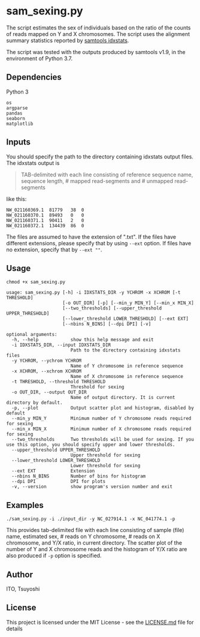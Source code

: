 # sam_sexing.py

The script estimates the sex of individuals based on the ratio of the counts
of reads mapped on Y and X chromosomes. The script uses the alignment
summary statistics reported by 
[samtools idxstats](http://www.htslib.org/doc/samtools-idxstats.html). 

The script was tested with the outputs produced by samtools v1.9, in the
 environment of Python 3.7.
## Dependencies
Python 3
```
os
argparse
pandas
seaborn
matplotlib
```
## Inputs
You should specify the path to the directory containing idxstats output
 files. <br>
The idxstats output is
> TAB-delimited with each line consisting of reference 
>sequence name, sequence length, # mapped read-segments and # 
>unmapped read-segments

like this:
```
NW_021160369.1	81779	38	0
NW_021160370.1	89493	0	0
NW_021160371.1	90411	2	0
NW_021160372.1	134439	86	0
```
The files are assumed to have the extension of ".txt". If the files have
 different extensions, please specify that by using `--ext` option. If files
  have no extension, specify that by `--ext ""`.

## Usage
```
chmod +x sam_sexing.py
```
```
usage: sam_sexing.py [-h] -i IDXSTATS_DIR -y YCHROM -x XCHROM [-t THRESHOLD]
                     [-o OUT_DIR] [-p] [--min_y MIN_Y] [--min_x MIN_X]
                     [--two_thresholds] [--upper_threshold UPPER_THRESHOLD]
                     [--lower_threshold LOWER_THRESHOLD] [--ext EXT]
                     [--nbins N_BINS] [--dpi DPI] [-v]

optional arguments:
  -h, --help            show this help message and exit
  -i IDXSTATS_DIR, --input IDXSTATS_DIR
                        Path to the directory containing idxstats files
  -y YCHROM, --ychrom YCHROM
                        Name of Y chromosome in reference sequence
  -x XCHROM, --xchrom XCHROM
                        Name of X chromosome in reference sequence
  -t THRESHOLD, --threshold THRESHOLD
                        Threshold for sexing
  -o OUT_DIR, --output OUT_DIR
                        Name of output directory. It is current directory by default.
  -p, --plot            Output scatter plot and histogram, disabled by default
  --min_y MIN_Y         Minimum number of Y chromosome reads required for sexing
  --min_x MIN_X         Minimum number of X chromosome reads required for sexing
  --two_thresholds      Two thresholds will be used for sexing. If you use this option, you should specify upper and lower thresholds.
  --upper_threshold UPPER_THRESHOLD
                        Upper threshold for sexing
  --lower_threshold LOWER_THRESHOLD
                        Lower threshold for sexing
  --ext EXT             Extension
  --nbins N_BINS        Number of bins for histogram
  --dpi DPI             DPI for plots
  -v, --version         show program's version number and exit

```

## Examples
```
./sam_sexing.py -i ./input_dir -y NC_027914.1 -x NC_041774.1 -p
```
This provides tab-delimited file with each line consisting of sample (file) 
name, estimated sex, # reads on Y chromosome, # reads on X chromosome, and
 Y/X ratio, in current directory. The scatter plot of the number of Y and X
  chromosome reads and the histogram of Y/X ratio are also produced if `-p` option is specified.
### 


## Author
ITO, Tsuyoshi

## License
This project is licensed under the MIT License - see the [LICENSE.md](LICENSE.md) file for details

